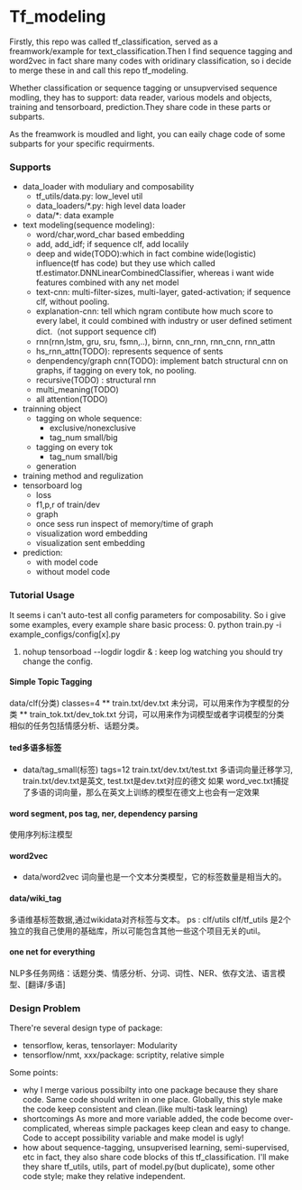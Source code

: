 Tf_modeling
==================
Firstly, this repo was called tf_classification, served as a 
freamwork/example for text_classification.Then I find sequence tagging
and word2vec in fact share many codes with oridinary classification,
so i decide to merge these in and call this repo tf_modeling.

Whether classification or sequence tagging or unsupvervised sequence modling,
they has to support: data reader, various models and objects, training and tensorboard, prediction.They share code in these parts or subparts.

As the freamwork is moudled and light, you can eaily chage code of some subparts for your specific requirments.

### Supports
* data_loader with moduliary and composability
    * tf_utils/data.py: low_level util 
    * data_loaders/\*.py: high level data loader
    * data/\*: data example
* text modeling(sequence modeling):
    * word/char,word_char based embedding
    * add, add_idf; if sequence clf, add localily
    * deep and wide(TODO):which in fact combine wide(logistic) influence(tf has code)
    but they use which called tf.estimator.DNNLinearCombinedClassifier, whereas i want wide features combined with any net model
    * text-cnn: multi-filter-sizes, multi-layer, gated-activation; if sequence clf, without pooling.
    * explanation-cnn: tell which ngram contibute how much score to every label, it could combined with industry or user defined setiment dict.（not support sequence clf)
    * rnn(rnn,lstm, gru, sru, fsmn,..), birnn, cnn_rnn, rnn_cnn, rnn_attn
    * hs_rnn_attn(TODO): represents sequence of sents
    * denpendency/graph cnn(TODO): implement batch structural cnn on graphs,
    if tagging on every tok, no pooling.
    * recursive(TODO) : structural rnn
    * multi_meaning(TODO)
    * all attention(TODO)
* trainning object
    * tagging on whole sequence:
        * exclusive/nonexclusive
        * tag_num small/big
    * tagging on every tok
        * tag_num small/big
    * generation 
* training method and regulization
* tensorboard log
    * loss
    * f1,p,r of train/dev
    * graph
    * once sess run inspect of memory/time of graph
    * visualization word embedding
    * visualization sent embedding
* prediction: 
    * with model code
    * without model code

### Tutorial Usage
It seems i can't auto-test all config parameters for composability.
So i give some examples, every example share basic process:
0. python train.py -i example_configs/config[x].py 
1. nohup tensorboad --logdir logdir &  : keep log watching
you should try change the config.

#### Simple Topic Tagging
data/clf(分类) classes=4
** train.txt/dev.txt 未分词，可以用来作为字模型的分类
** train_tok.txt/dev_tok.txt 分词，可以用来作为词模型或者字词模型的分类
相似的任务包括情感分析、话题分类。

#### ted多语多标签
* data/tag_small(标签) tags=12
train.txt/dev.txt/test.txt 多语词向量迁移学习, train.txt/dev.txt是英文, test.txt是dev.txt对应的德文
如果 word_vec.txt捕捉了多语的词向量，那么在英文上训练的模型在德文上也会有一定效果

#### word segment, pos tag, ner, dependency parsing
使用序列标注模型

#### word2vec
* data/word2vec
词向量也是一个文本分类模型，它的标签数量是相当大的。

#### data/wiki_tag
多语维基标签数据,通过wikidata对齐标签与文本。
ps : clf/utils clf/tf_utils 是2个独立的我自己使用的基础库，所以可能包含其他一些这个项目无关的util。

#### one net for everything
NLP多任务网络：话题分类、情感分析、分词、词性、NER、依存文法、语言模型、[翻译/多语]

### Design Problem
There're several design type of package:
* tensorflow, keras, tensorlayer: Modularity
* tensorflow/nmt, xxx/package: scriptity, relative simple

Some points:
* why I merge various possibilty into one package
because they share code. Same code should writen in one place.
Globally, this style make the code keep consistent and clean.(like multi-task learning)
* shortcomings
As more and more variable added, the code become over-complicated, 
    whereas simple packages keep clean and easy to change.
Code to accept possibility variable and make model is ugly!
* how about sequence-tagging, unsupverised learning, semi-supervised, etc
in fact, they also share code blocks of this tf_classification.
I'll make they share tf_utils, utils, part of model.py(but duplicate), some other code style; 
    make they relative independent.
